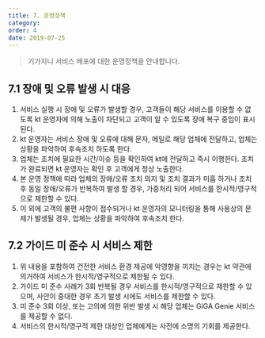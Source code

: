 ```yaml
---
title: 7. 운영정책
category: 
order: 4
date: 2019-07-25
---
```


> 기가지니 서비스 배포에 대한 운영정책을 안내합니다. 

## 7.1 장애 및 오류 발생 시 대응

1. 서비스 실행 시 장애 및 오류가 발생할 경우, 고객들이 해당 서비스를 이용할 수 없도록 kt 운영자에 의해 노출이 차단되고 고객이 알 수 있도록 장애 복구 중임이 표시된다.
2. kt 운영자는 서비스 장애 및 오류에 대해 문자, 메일로 해당 업체에 전달하고, 업체는 상황을 파악하여 후속조치 하도록 한다.
3. 업체는 조치에 필요한 시간/이슈 등을 확인하여 kt에 전달하고 즉시 이행한다. 조치가 완료되면 kt 운영자는 확인 후 고객에게 정상 노출한다.
4. 본 운영 정책에 따라 업체의 장애/오류 조치 의지 및 조치 결과가 미흡 하거나 조치 후 동일 장애/오류가 반복하여 발생 할 경우, 가중처리 되어 서비스를 한시적/영구적으로 제한할 수 있다.
5. 이 외에 고객의 불편 사항이 접수되거나 kt 운영자의 모니터링을 통해 사용상의 문제가 발생될 경우, 업체는 상황을 파악하여 후속조치 한다.

## 7.2 가이드 미 준수 시 서비스 제한

1. 위 내용을 포함하여 건전한 서비스 환경 제공에 악영향을 끼치는 경우는 kt 약관에 의거하여 서비스가 한시적/영구적으로 제한될 수 있다.
2. 가이드 미 준수 사례가 3회 반복될 경우 서비스를 한시적/영구적으로 제한할 수 있으며, 사안이 중대한 경우 초기 발생 시에도 서비스를 제한할 수 있다.
3. 미 준수 3회 이상, 또는 고의에 의한 위반 발생 시 해당 업체는 GiGA Genie 서비스를 제공할 수 없다.
4. 서비스의 한시적/영구적 제한 대상인 업체에게는 사전에 소명의 기회를 제공한다.